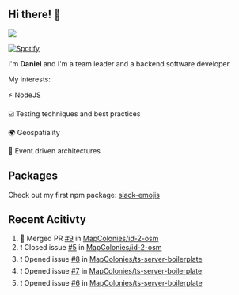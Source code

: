 ## Hi there! 👋

<p>
  <img src="https://github-readme-stats.vercel.app/api?username=syncush&theme=tokyonight">
</p>

[![Spotify](https://novatorem-rust.vercel.app/api/spotify)](https://open.spotify.com/user/syncush)

I'm **Daniel** and I'm a team leader and a backend software developer.

My interests:

⚡ NodeJS

☑️ Testing techniques and best practices

🌍 Geospatiality

🧠 Event driven architectures

## Packages
Check out my first npm package: [slack-emojis](https://www.npmjs.com/package/slack-emojis)

## Recent Acitivty
<!--START_SECTION:activity-->
1. 🎉 Merged PR [#9](https://github.com/MapColonies/id-2-osm/pull/9) in [MapColonies/id-2-osm](https://github.com/MapColonies/id-2-osm)
2. ❗️ Closed issue [#5](https://github.com/MapColonies/id-2-osm/issues/5) in [MapColonies/id-2-osm](https://github.com/MapColonies/id-2-osm)
3. ❗️ Opened issue [#8](https://github.com/MapColonies/ts-server-boilerplate/issues/8) in [MapColonies/ts-server-boilerplate](https://github.com/MapColonies/ts-server-boilerplate)
4. ❗️ Opened issue [#7](https://github.com/MapColonies/ts-server-boilerplate/issues/7) in [MapColonies/ts-server-boilerplate](https://github.com/MapColonies/ts-server-boilerplate)
5. ❗️ Opened issue [#6](https://github.com/MapColonies/ts-server-boilerplate/issues/6) in [MapColonies/ts-server-boilerplate](https://github.com/MapColonies/ts-server-boilerplate)
<!--END_SECTION:activity-->
